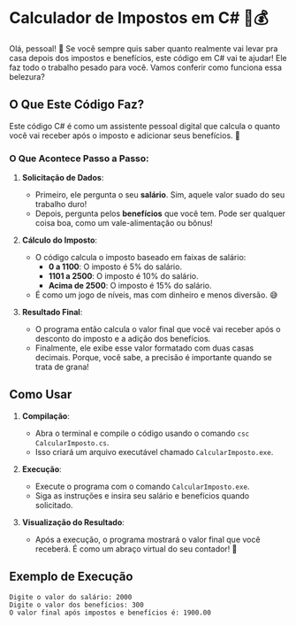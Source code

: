 # Calculador de Impostos em C# 🧮💰

Olá, pessoal! 👋 Se você sempre quis saber quanto realmente vai levar pra casa depois dos impostos e benefícios, este código em C# vai te ajudar! Ele faz todo o trabalho pesado para você. Vamos conferir como funciona essa belezura?

## O Que Este Código Faz?

Este código C# é como um assistente pessoal digital que calcula o quanto você vai receber após o imposto e adicionar seus benefícios. 🚀

### O Que Acontece Passo a Passo:

1. **Solicitação de Dados**:
   - Primeiro, ele pergunta o seu **salário**. Sim, aquele valor suado do seu trabalho duro!
   - Depois, pergunta pelos **benefícios** que você tem. Pode ser qualquer coisa boa, como um vale-alimentação ou bônus!

2. **Cálculo do Imposto**:
   - O código calcula o imposto baseado em faixas de salário:
     - **0 a 1100**: O imposto é 5% do salário.
     - **1101 a 2500**: O imposto é 10% do salário.
     - **Acima de 2500**: O imposto é 15% do salário.
   - É como um jogo de níveis, mas com dinheiro e menos diversão. 😅

3. **Resultado Final**:
   - O programa então calcula o valor final que você vai receber após o desconto do imposto e a adição dos benefícios.
   - Finalmente, ele exibe esse valor formatado com duas casas decimais. Porque, você sabe, a precisão é importante quando se trata de grana!

## Como Usar

1. **Compilação**:
   - Abra o terminal e compile o código usando o comando `csc CalcularImposto.cs`.
   - Isso criará um arquivo executável chamado `CalcularImposto.exe`.

2. **Execução**:
   - Execute o programa com o comando `CalcularImposto.exe`.
   - Siga as instruções e insira seu salário e benefícios quando solicitado.

3. **Visualização do Resultado**:
   - Após a execução, o programa mostrará o valor final que você receberá. É como um abraço virtual do seu contador! 🤗

## Exemplo de Execução

```shell
Digite o valor do salário: 2000
Digite o valor dos benefícios: 300
O valor final após impostos e benefícios é: 1900.00
